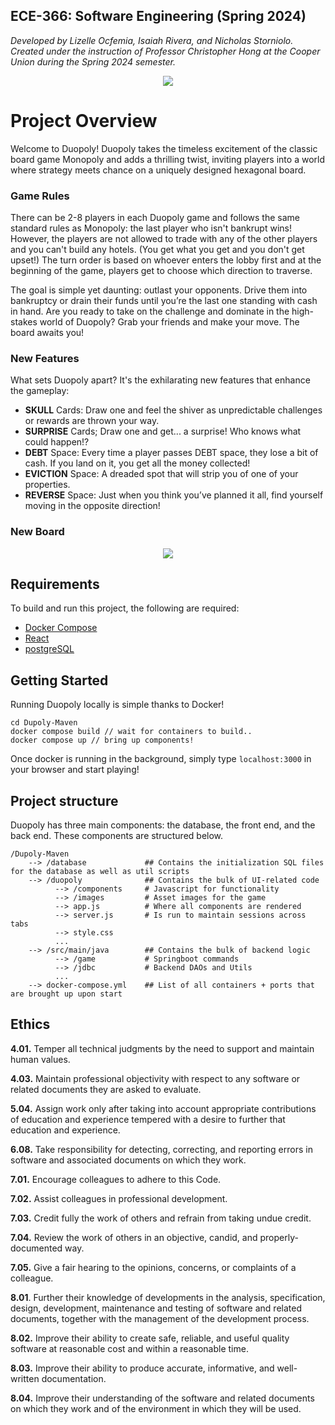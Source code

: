 ## ECE-366: Software Engineering (Spring 2024)
_Developed by Lizelle Ocfemia, Isaiah Rivera, and Nicholas Storniolo. \
Created under the instruction of Professor Christopher Hong at the Cooper Union during the Spring 2024 semester._

    

<p align="center">
  <img src="https://raw.githubusercontent.com/lizocf/ECE-366-Duopoly/dev/Dupoly-Maven/duopoly/src/images/DUOPOLY_logo_bg_cropped.png">
</p>


# Project Overview

Welcome to Duopoly!
Duopoly takes the timeless excitement of the classic board game Monopoly and adds a thrilling twist, inviting players into a world where strategy meets chance on a uniquely designed hexagonal board.

### Game Rules
There can be 2-8 players in each Duopoly game and follows the same standard rules as Monopoly: the last player who isn't bankrupt wins! However, the players are not allowed to trade with any of the other players and you can't build any hotels. (You get what you get and you don't get upset!) The turn order is based on whoever enters the lobby first and at the beginning of the game, players get to choose which direction to traverse.

The goal is simple yet daunting: outlast your opponents. Drive them into bankruptcy or drain their funds until you’re the last one standing with cash in hand.
Are you ready to take on the challenge and dominate in the high-stakes world of Duopoly? Grab your friends and make your move. The board awaits you!

### New Features
What sets Duopoly apart? It's the exhilarating new features that enhance the gameplay:

- **SKULL** Cards: Draw one and feel the shiver as unpredictable challenges or rewards are thrown your way.
- **SURPRISE** Cards; Draw one and get... a surprise! Who knows what could happen!?
- **DEBT** Space: Every time a player passes DEBT space, they lose a bit of cash. If you land on it, you get all the money collected!
- **EVICTION** Space: A dreaded spot that will strip you of one of your properties.
- **REVERSE** Space: Just when you think you’ve planned it all, find yourself moving in the opposite direction!


### New Board

<p align="center">
  <img src="https://raw.githubusercontent.com/lizocf/ECE-366-Duopoly/dev/Dupoly-Maven/duopoly/src/images/board_updated.png">
</p>

## Requirements
To build and run this project, the following are required:
* [Docker Compose](https://docs.docker.com/compose/install/linux/)
* [React](https://react.dev/)
* [postgreSQL](https://www.postgresql.org/)


## Getting Started

Running Duopoly locally is simple thanks to Docker!

    cd Dupoly-Maven
    docker compose build // wait for containers to build..
    docker compose up // bring up components!
    
Once docker is running in the background, simply type ``localhost:3000`` in your browser and start playing!

## Project structure

Duopoly has three main components: the database, the front end, and the back end. These components are structured below.

    /Dupoly-Maven                 
        --> /database             ## Contains the initialization SQL files for the database as well as util scripts
        --> /duopoly              ## Contains the bulk of UI-related code
              --> /components     # Javascript for functionality
              --> /images         # Asset images for the game
              --> app.js          # Where all components are rendered
              --> server.js       # Is run to maintain sessions across tabs
              --> style.css
              ...
        --> /src/main/java        ## Contains the bulk of backend logic
              --> /game           # Springboot commands
              --> /jdbc           # Backend DAOs and Utils
              ...
        --> docker-compose.yml    ## List of all containers + ports that are brought up upon start

## Ethics

**4.01.** Temper all technical judgments by the need to support and maintain human values.

**4.03.** Maintain professional objectivity with respect to any software or related documents they are asked to evaluate.

**5.04.** Assign work only after taking into account appropriate contributions of education and experience tempered with a desire to further that education and experience.

**6.08.** Take responsibility for detecting, correcting, and reporting errors in software and associated documents on which they work.

**7.01.** Encourage colleagues to adhere to this Code.

**7.02.** Assist colleagues in professional development.

**7.03.** Credit fully the work of others and refrain from taking undue credit.

**7.04.** Review the work of others in an objective, candid, and properly-documented way.

**7.05.** Give a fair hearing to the opinions, concerns, or complaints of a colleague.

**8.01**. Further their knowledge of developments in the analysis, specification, design, development, maintenance and testing of software and related documents, together with the management of the development process.

**8.02.** Improve their ability to create safe, reliable, and useful quality software at reasonable cost and within a reasonable time.

**8.03.** Improve their ability to produce accurate, informative, and well-written documentation.

**8.04.** Improve their understanding of the software and related documents on which they work and of the environment in which they will be used.

